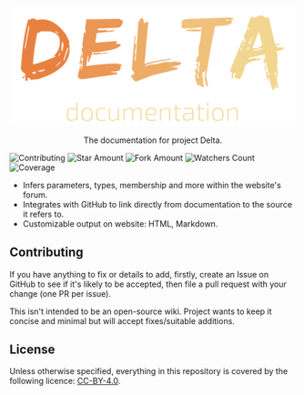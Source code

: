 <p align="center">
  <img src="./.github/icon/icon.png" width="650" />
</p>

<p align="center">
  The documentation for project Delta.
</p>

![Contributing](https://img.shields.io/github/contributors/Avandelta/Documentation?color=brightgreen) 
![Star Amount](https://img.shields.io/github/stars/Avandelta/Documentation?style=social) 
![Fork Amount](https://img.shields.io/github/forks/Avandelta/Documentation?style=social)
![Watchers Count](https://img.shields.io/github/watchers/Avandelta/Documentation?style=social) 
![Coverage](https://img.shields.io/badge/coverage-51%25-brightgreen)

- Infers parameters, types, membership and more within the website's forum.
- Integrates with GitHub to link directly from documentation to the source it refers to.
- Customizable output on website: HTML, Markdown.

## Contributing

If you have anything to fix or details to add, firstly, create an Issue on GitHub to see if it's likely to be accepted, then file a pull request with your change (one PR per issue).

This isn't intended to be an open-source wiki. Project wants to keep it concise and minimal but will accept fixes/suitable additions.

## License

Unless otherwise specified, everything in this repository is covered by the following licence: [CC-BY-4.0](https://spdx.org/licenses/CC-BY-4.0.html).